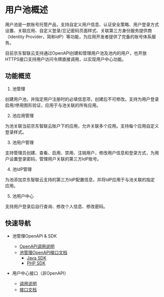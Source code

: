 # 用户池概述

用户池是一款账号托管产品，支持自定义用户信息、认证安全策略、用户登录方式设置、关联应用、自定义登录/忘记密码页面样式、关联第三方身份服务提供商（Identity Provider，简称IdP）等功能，为应用开发者提供了完备的账号体系服务。

目前京东智联云支持通过OpenAPI创建和管理用户池及池内的用户，也开放HTTPS接口支持用户访问令牌直接调用，以实现用户中心功能。

## 功能概览

1. 池管理

创建用户池，并指定用户注册时的必填信息项，创建后不可修改。支持为用户登录启用/停用图形验证，应用于与池关联的所有应用。

2. 池应用管理

为池关联当前京东智联云账户下的应用，允许关联多个应用。支持每个应用自定义登录样式。

3. 池用户管理

支持管理员创建、查看、启用、禁用、注销用户，修改用户信息和登录方式，为用户设置登录密码，管理用户关联的第三方IdP账号。

4. 池IdP管理

为池添加京东智联云支持的第三方IdP配置信息，并将IdP应用于与池关联的指定应用。

5. 池用户中心

支持用户登录后自行查询、修改个人信息、修改密码。

## 快速导航

- 池管理OpenAPI & SDK
  - [OpenAPI调用说明]()
  - [池管理OpenAPI接口文档]()
    - [Java SDK]()
    - [PHP SDK]()

- 用户中心接口（非OpenAPI）
  - [调用说明]()
  - [接口文档]()
